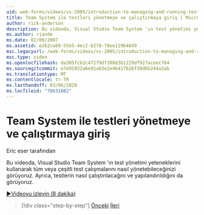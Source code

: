 ```yaml
---
uid: web-forms/videos/vs-2005/introduction-to-managing-and-running-tests-with-team-system
title: Team System ile testleri yönetmeye ve çalıştırmaya giriş | Microsoft Docs
author: rick-anderson
description: Bu videoda, Visual Studio Team System 'ın test yönetimi yeteneklerini kullanarak tüm veya çeşitli test çalışmalarını nasıl yönetebileceğinizi görüyoruz. Ayrıca şunu göreceğiz...
ms.author: riande
ms.date: 02/09/2007
ms.assetid: e262ca69-55e5-4ec2-b278-78ee129b4649
msc.legacyurl: /web-forms/videos/vs-2005/introduction-to-managing-and-running-tests-with-team-system
msc.type: video
ms.openlocfilehash: da305fcb2c47279df200d3b1229df927aceec764
ms.sourcegitcommit: e7e91932a6e91a63e2e46417626f39d6b244a3ab
ms.translationtype: MT
ms.contentlocale: tr-TR
ms.lasthandoff: 03/06/2020
ms.locfileid: "78631882"
---
```

# <a name="introduction-to-managing-and-running-tests-with-team-system"></a>Team System ile testleri yönetmeye ve çalıştırmaya giriş

Eric eser tarafından

Bu videoda, Visual Studio Team System 'ın test yönetimi yeteneklerini kullanarak tüm veya çeşitli test çalışmalarını nasıl yönetebileceğinizi görüyoruz. Ayrıca, testlerin nasıl çalıştırılacağını ve yapılandırıldığını da görüyoruz.

[&#9654;Videoyu izleyin (8 dakika)](https://channel9.msdn.com/Blogs/ASP-NET-Site-Videos/introduction-to-managing-and-running-tests-with-team-system)

> [!div class="step-by-step"]
> [Önceki](introduction-to-manual-testing-with-team-system.md)
> [İleri](measuring-the-business-value-of-ajax.md)
